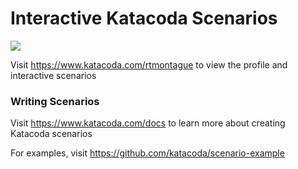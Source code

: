 # Interactive Katacoda Scenarios

[![](http://shields.katacoda.com/katacoda/rtmontague/count.svg)](https://www.katacoda.com/rtmontague "Get your profile on Katacoda.com")

Visit https://www.katacoda.com/rtmontague to view the profile and interactive scenarios

### Writing Scenarios
Visit https://www.katacoda.com/docs to learn more about creating Katacoda scenarios

For examples, visit https://github.com/katacoda/scenario-example

